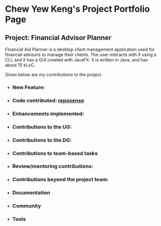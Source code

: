# Chew Yew Keng's Project Portfolio Page

 ## Project: Financial Advisor Planner

 Financial Aid Planner is a desktop client management application used for financial advisors to manage their clients. The user interacts with it using a CLI, and it has a GUI created with JavaFX. It is written in Java, and has about 10 kLoC.

 Given below are my contributions to the project.

 - ### New Feature:
 - ### Code contributed: [reposense](https://nus-cs2103-ay2223s1.github.io/tp-dashboard/?search=rgonslayer&breakdown=true&sort=groupTitle&sortWithin=title&since=2022-09-16&timeframe=commit&mergegroup=&groupSelect=groupByRepos&checkedFileTypes=docs~functional-code~test-code~other)
 - ### Enhancements implemented:
 - ### Contributions to the UG:
 - ### Contributions to the DG:
 - ### Contributions to team-based tasks
 - ### Review/mentoring contributions:
 - ### Contributions beyond the project team:
 - ### Documentation
 - ### Community
 - ### Tools
